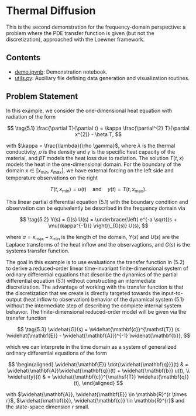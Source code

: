 # Thermal Diffusion

This is the second demonstration for the frequency-domain perspective: a problem where the PDE transfer function is given (but not the discretization), approached with the Loewner framework.

## Contents

- [demo.ipynb](./demo.ipynb): Demonstration notebook.
- [utils.py](./utils.py): Auxiliary file defining data generation and visualization routines.

## Problem Statement

In this example, we consider the one-dimensional heat equation with radiation of the form

$$
\tag{5.1}
\frac{\partial T}{\partial t} = \kappa \frac{\partial^{2} T}{\partial x^{2}} - \beta T,
$$

with $\kappa = \frac{\lambda}{\rho \gamma}$, where $\lambda$ is the thermal conductivity, $\rho$ is the density and $\gamma$ is the specific heat capacity of the material, and $\beta T$ models the heat loss due to radiation. The solution $T(t, x)$ models the heat in the one-dimensional domain. For the boundary of the domain $x \in [x_{\min}, x_{\max}]$, we have external forcing on the left side and temperature observations on the right

$$
T(t, x_{\min}) = u(t) \quad \text{and} \quad y(t) = T(t, x_{\max}).
$$

This linear partial differential equation $(5.1)$ with the boundary condition and observation can be equivalently be described in the frequency domain via

$$ \tag{5.2}
Y(s) = G(s) U(s) = \underbrace{\left( e^{-a \sqrt{(s + \mu)\kappa^{-1}}} \right)}_{G(s)} U(s),
$$

where $a = x_{\max} - x_{\min}$ is the length of the domain, $Y(s)$ and $U(s)$ are the Laplace transforms of the heat inflow and the observagtions, and $G(s)$ is the systems transfer function.

The goal in this example is to use evaluations the transfer function in $(5.2)$ to derive a reduced-order linear time-invariant finite-dimensional system of ordinary differential equations that describe the dynamics of the partial differential equation $(5.1)$ without constructing an intermediate discretization.
The advantage of working with the transfer function is that the discretization that we create is directly targeted towards the input-to-output (heat inflow to observation) behavior of the dynamical system $(5.1)$ without the intermediate step of describing the complete internal system behavior. The finite-dimensional reduced-order model will be given via the transfer function

$$ \tag{5.3}
\widehat{G}(s) = \widehat{\mathbf{c}}^{\mathsf{T}} (s \widehat{\mathbf{E}} - \widehat{\mathbf{A}})^{-1} \widehat{\mathbf{b}},
$$

which we can interprete in the time domain as a system of generalized ordinary differential equations of the form

$$
\begin{aligned}
  \widehat{\mathbf{E}} \dot{\widehat{\mathbf{q}}}(t) & = \widehat{\mathbf{A}}\widehat{\mathbf{q}}(t) + \widehat{\mathbf{b}} u(t), \\
  \widehat{y}(t) & = \widehat{\mathbf{c}}^{\mathsf{T}} \widehat{\mathbf{q}}(t),
\end{aligned}
$$

with $\widehat{\mathbf{A}}, \widehat{\mathbf{E}} \in \mathbb{R}^{r \times r}$, $\widehat{\mathbf{b}}, \widehat{\mathbf{c}} \in \mathbb{R}^{r}$ and the state-space dimension $r$ small.
